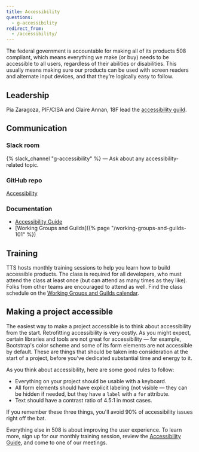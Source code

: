 ```yaml
---
title: Accessibility
questions:
  - g-accessibility
redirect_from:
  - /accessibility/
---
```


The federal government is accountable for making all of its products 508
compliant, which means everything we make (or buy) needs to be accessible to all
users, regardless of their abilities or disabilities. This usually means making
sure our products can be used with screen readers and alternate input devices,
and that they’re logically easy to follow.

## Leadership

Pia Zaragoza, PIF/CISA and Claire Annan, 18F lead the
[accessibility guild](https://github.com/18F/accessibility).

## Communication

### Slack room

{% slack_channel "g-accessibility" %} — Ask about any accessibility-related
topic.

### GitHub repo

[Accessibility](https://github.com/18F/accessibility)

### Documentation

- [Accessibility Guide](https://accessibility.18f.gov/)
- [Working Groups and Guilds]({% page "/working-groups-and-guilds-101" %})

## Training

TTS hosts monthly training sessions to help you learn how to build accessible
products. The class is required for all developers, who must attend the class at
least once (but can attend as many times as they like). Folks from other teams
are encouraged to attend as well. Find the class schedule on the
[Working Groups and Guilds calendar](https://www.google.com/calendar/embed?src=gsa.gov_o1aqcv28k1f0nmca5bkch8los4%40group.calendar.google.com&ctz=America/New_York).

## Making a project accessible

The easiest way to make a project accessible is to think about accessibility
from the start. Retrofitting accessibility is very costly. As you might expect,
certain libraries and tools are not great for accessibility — for example,
Bootstrap's color scheme and some of its form elements are not accessible by
default. These are things that should be taken into consideration at the start
of a project, before you've dedicated substantial time and energy to it.

As you think about accessibility, here are some good rules to follow:

- Everything on your project should be usable with a keyboard.
- All form elements should have explicit labeling (not visible — they can be
  hidden if needed, but they have a `label` with a `for` attribute.
- Text should have a contrast ratio of 4.5:1 in most cases.

If you remember these three things, you'll avoid 90% of accessibility issues
right off the bat.

Everything else in 508 is about improving the user experience. To learn more,
sign up for our monthly training session, review the
[Accessibility Guide](https://accessibility.18f.gov/), and come to one of our
meetings.
